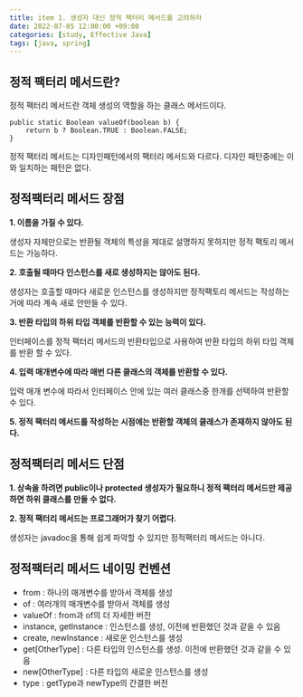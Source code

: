 ```yaml
---
title: item 1. 생성자 대신 정적 팩터리 메서드를 고려하라 
date: 2022-07-05 12:00:00 +09:00
categories: [study, Effective Java]
tags: [java, spring]     
---
```


## 정적 팩터리 메서드란?

정적 팩터리 메서드란 객체 생성의 역할을 하는 클래스 메서드이다.

```
public static Boolean valueOf(boolean b) {
    return b ? Boolean.TRUE : Boolean.FALSE;
}
```

정적 팩터리 메서드는 디자인패턴에서의 팩터리 메서드와 다르다. 디자인 패턴중에는 이와 일치하는 패턴은 없다.

## 정적팩터리 메서드 장점

**1\. 이름을 가질 수 있다.**

생성자 자체만으로는 반환될 객체의 특성을 제대로 설명하지 못하지만 정적 팩토리 메서드는 가능하다.

**2\. 호출될 때마다 인스턴스를 새로 생성하지는 않아도 된다.**

생성자는 호출할 때마다 새로운 인스턴스를 생성하지만 정적팩토리 메서드는 작성하는거에 따라 계속 새로 안만들 수 있다.

**3\. 반환 타입의 하위 타입 객체를 반환할 수 있는 능력이 있다.**

인터페이스를 정적 팩터리 메서드의 반환타입으로 사용하여 반환 타입의 하위 타입 객체를 반환 할 수 있다.

**4\. 입력 매개변수에 따라 매번 다른 클래스의 객체를 반환할 수 있다.**

입력 매개 변수에 따라서 인터페이스 안에 있는 여러 클래스중 한개를 선택하여 반환할 수 있다.

**5\. 정적 팩터리 메서드를 작성하는 시점에는 반환할 객체의 클래스가 존재하지 않아도 된다.**

## 정적팩터리 메서드 단점

**1\. 상속을 하려면 public이나 protected 생성자가 필요하니 정적 팩터리 메서드만 제공하면 하위 클래스를 만들 수 없다.**

**2\. 정적 팩터리 메서드는 프로그래머가 찾기 어렵다.**

생성자는 javadoc을 통해 쉽게 파악할 수 있지만 정적팩터리 메서드는 아니다.

## 정적팩터리 메서드 네이밍 컨벤션

-   from : 하나의 매개변수를 받아서 객체를 생성
-   of : 여러개의 매개변수를 받아서 객체를 생성
-   valueOf : from과 of의 더 자세한 버전
-   instance, getInstance : 인스턴스를 생성, 이전에 반환했던 것과 같을 수 있음
-   create, newInstance : 새로운 인스턴스를 생성
-   get\[OtherType\] : 다른 타입의 인스턴스를 생성. 이전에 반환했던 것과 같을 수 있음
-   new\[OtherType\] : 다른 타입의 새로운 인스턴스를 생성
-   type : getType과 newType의 간결한 버전
